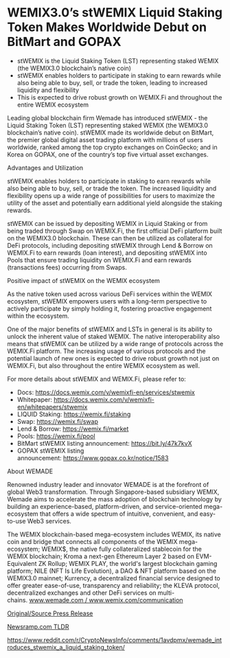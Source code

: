 # WEMIX3.0’s stWEMIX Liquid Staking Token Makes Worldwide Debut on BitMart and GOPAX

* stWEMIX is the Liquid Staking Token (LST) representing staked WEMIX (the WEMIX3.0 blockchain’s native coin)
* stWEMIX enables holders to participate in staking to earn rewards while also being able to buy, sell, or trade the token, leading to increased liquidity and flexibility
* This is expected to drive robust growth on WEMIX.Fi and throughout the entire WEMIX ecosystem

Leading global blockchain firm Wemade has introduced stWEMIX - the Liquid Staking Token (LST) representing staked WEMIX (the WEMIX3.0 blockchain’s native coin). stWEMIX made its worldwide debut on BitMart, the premier global digital asset trading platform with millions of users worldwide, ranked among the top crypto exchanges on CoinGecko; and in Korea on GOPAX, one of the country’s top five virtual asset exchanges.

Advantages and Utilization

stWEMIX enables holders to participate in staking to earn rewards while also being able to buy, sell, or trade the token. The increased liquidity and flexibility opens up a wide range of possibilities for users to maximize the utility of the asset and potentially earn additional yield alongside the staking rewards.

stWEMIX can be issued by depositing WEMIX in Liquid Staking or from being traded through Swap on WEMIX.Fi, the first official DeFi platform built on the WEMIX3.0 blockchain. These can then be utilized as collateral for DeFi protocols, including depositing stWEMIX through Lend & Borrow on WEMIX.Fi to earn rewards (loan interest), and depositing stWEMIX into Pools that ensure trading liquidity on WEMIX.Fi and earn rewards (transactions fees) occurring from Swaps.

Positive impact of stWEMIX on the WEMIX ecosystem

As the native token used across various DeFi services within the WEMIX ecosystem, stWEMIX empowers users with a long-term perspective to actively participate by simply holding it, fostering proactive engagement within the ecosystem.

One of the major benefits of stWEMIX and LSTs in general is its ability to unlock the inherent value of staked WEMIX. The native interoperability also means that stWEMIX can be utilized by a wide range of protocols across the WEMIX.Fi platform. The increasing usage of various protocols and the potential launch of new ones is expected to drive robust growth not just on WEMIX.Fi, but also throughout the entire WEMIX ecosystem as well.

For more details about stWEMIX and WEMIX.Fi, please refer to:

* Docs: https://docs.wemix.com/v/wemixfi-en/services/stwemix
* Whitepaper: https://docs.wemix.com/v/wemixfi-en/whitepapers/stwemix
* LIQUID Staking: https://wemix.fi/staking
* Swap: https://wemix.fi/swap
* Lend & Borrow: https://wemix.fi/market
* Pools: https://wemix.fi/pool
* BitMart stWEMIX listing announcement: https://bit.ly/47k7kvX
* GOPAX stWEMIX listing announcement: https://www.gopax.co.kr/notice/1583

About WEMADE

Renowned industry leader and innovator WEMADE is at the forefront of global Web3 transformation. Through Singapore-based subsidiary WEMIX, Wemade aims to accelerate the mass adoption of blockchain technology by building an experience-based, platform-driven, and service-oriented mega-ecosystem that offers a wide spectrum of intuitive, convenient, and easy-to-use Web3 services.

The WEMIX blockchain-based mega-ecosystem includes WEMIX, its native coin and bridge that connects all components of the WEMIX mega-ecosystem; WEMIX$, the native fully collateralized stablecoin for the WEMIX blockchain; Kroma a next-gen Ethereum Layer 2 based on EVM-Equivalent ZK Rollup; WEMIX PLAY, the world's largest blockchain gaming platform; NILE (NFT Is Life Evolution), a DAO & NFT platform based on the WEMIX3.0 mainnet; Kurrency, a decentralized financial service designed to offer greater ease-of-use, transparency and reliability; the KLEVA protocol, decentralized exchanges and other DeFi services on multi-chains. www.wemade.com / www.wemix.com/communication 

[Original/Source Press Release](https://blockchainwire.io/press-release/wemix30s-stwemix-liquid-staking-token-makes-worldwide-debut-on-bitmart-and-gopax)
                    

[Newsramp.com TLDR](None) 

https://www.reddit.com/r/CryptoNewsInfo/comments/1avdpmx/wemade_introduces_stwemix_a_liquid_staking_token/
